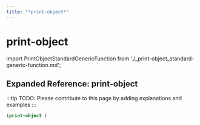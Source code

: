```yaml
---
title: "*print-object*"
---
```


# print-object

import PrintObjectStandardGenericFunction from './_print-object_standard-generic-function.md';

<PrintObjectStandardGenericFunction />

## Expanded Reference: print-object

:::tip
TODO: Please contribute to this page by adding explanations and examples
:::

```lisp
(print-object )
```

